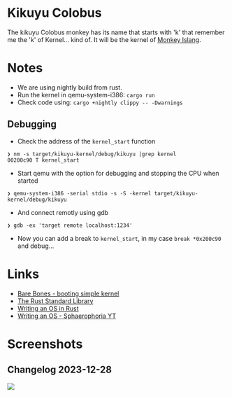 # Kikuyu Colobus

The kikuyu Colobus monkey has its name that starts with 'k' that remember me the 'k' of Kernel... kind of.
It will be the kernel of [Monkey Islang](https://github.com/gthvn1/monkey_islang).

# Notes

- We are using nightly build from rust.
- Run the kernel in qemu-system-i386: `cargo run`
- Check code using: `cargo +nightly clippy -- -Dwarnings`

## Debugging
- Check the address of the `kernel_start` function
```
❯ nm -s target/kikuyu-kernel/debug/kikuyu |grep kernel
00200c90 T kernel_start
```
- Start qemu with the option for debugging and stopping the CPU when started
```
❯ qemu-system-i386 -serial stdio -s -S -kernel target/kikuyu-kernel/debug/kikuyu
```
- And connect remotly using gdb
```
❯ gdb -ex 'target remote localhost:1234'
```
- Now you can add a break to `kernel_start`, in my case `break *0x200c90` and
debug...

# Links

- [Bare Bones - booting simple kernel](https://wiki.osdev.org/Bare_Bones)
- [The Rust Standard Library](https://doc.rust-lang.org/std/index.html)
- [Writing an OS in Rust](https://os.phil-opp.com/)
- [Writing an OS - Sphaerophoria YT](https://www.youtube.com/watch?v=gBykJMqDqH0&list=PL980gcR1LE3LBuWuSv2CL28HsfnpC4Qf7)

# Screenshots
## Changelog 2023-12-28
![](https://github.com/gthvn1/kikuyu/blob/master/screenshots/screenshot-changelog-2023-12-28.png)
